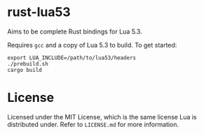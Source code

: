 # rust-lua53
Aims to be complete Rust bindings for Lua 5.3.

Requires `gcc` and a copy of Lua 5.3 to build. To get started:

    export LUA_INCLUDE=/path/to/lua53/headers
    ./prebuild.sh
    cargo build

# License
Licensed under the MIT License, which is the same license Lua is distributed
under. Refer to `LICENSE.md` for more information.

